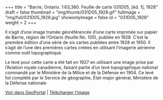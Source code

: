 +++
title = "Barrie, Ontario. 1:63,360. Feuille de carte 031D05, [éd. 1], 1928"
draft = false
thumbnail = "img/thumb/031D05_1928.gif"
fullimage = "img/full/031D05_1928.jpg"
showonlyimage = false
id = "031D05_1928"
weight = 2
+++

Il s’agit d’une image tramée géoréférencée d’une carte imprimée sur papier de Barrie, région de l’Ontario (feuille No. 105), publiée en 1928. C’est la première édition d’une série de six cartes publiées entre 1928 et 1950. Il s’agit de l’une des premières cartes créées en utilisant l’imagerie aérienne comme outil topographique. 
<!--more-->

Le levé pour cette carte a été fait en 1927 en utilisant une image prise par l’Aviation royale canadienne, faisant partie d’un levé topographique national commandé par le Ministère de la Milice et de la Défense en 1904. Ce levé fut complété par le Service de géographie, État-major général, Ministère de la Défense nationale

[Voir dans GeoPortal](http://geo.scholarsportal.info/#r/details/_uri@=HTDP63360K031D05_1928TIFF&_add:true) | [Télécharger l'image](http://ocul.on.ca/topomaps/map-images/HTDP63360K031D05_1928TIFF.jpg)
